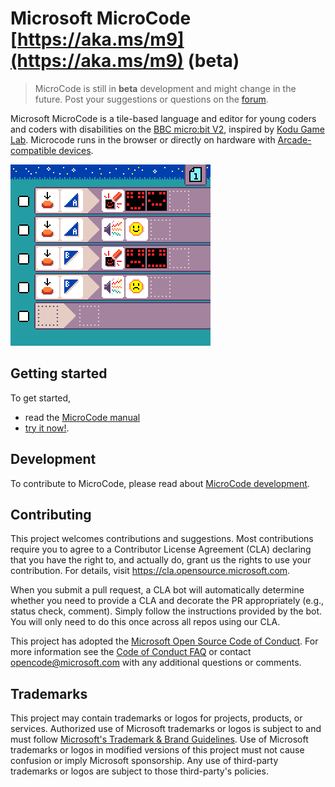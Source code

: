 # Microsoft MicroCode [https://aka.ms/m9](https://aka.ms/m9) (beta)

> MicroCode is still in **beta** development and might change in the future. Post your suggestions or questions on the [forum](https://forum.makecode.com/c/60).

Microsoft MicroCode is a tile-based language and editor for young coders and coders with disabilities on the [BBC micro:bit V2](https://microbit.org), inspired by [Kodu Game Lab](https://www.kodugamelab.com/). Microcode runs in the browser or directly on hardware with [Arcade-compatible devices](https://arcade.makecode.com/hardware/).

![MicroCode screenshot](./docs/images/generated/sample_smiley_buttons.png)

## Getting started

To get started,

-   read the [MicroCode manual](https://microsoft.github.io/microcode/docs/manual)
-   [try it now!](https://aka.ms/microcode).

## Development

To contribute to MicroCode, please read about [MicroCode development](./docs/develop.md).

## Contributing

This project welcomes contributions and suggestions. Most contributions require you to agree to a
Contributor License Agreement (CLA) declaring that you have the right to, and actually do, grant us
the rights to use your contribution. For details, visit https://cla.opensource.microsoft.com.

When you submit a pull request, a CLA bot will automatically determine whether you need to provide
a CLA and decorate the PR appropriately (e.g., status check, comment). Simply follow the instructions
provided by the bot. You will only need to do this once across all repos using our CLA.

This project has adopted the [Microsoft Open Source Code of Conduct](https://opensource.microsoft.com/codeofconduct/).
For more information see the [Code of Conduct FAQ](https://opensource.microsoft.com/codeofconduct/faq/) or
contact [opencode@microsoft.com](mailto:opencode@microsoft.com) with any additional questions or comments.

## Trademarks

This project may contain trademarks or logos for projects, products, or services. Authorized use of Microsoft
trademarks or logos is subject to and must follow
[Microsoft's Trademark & Brand Guidelines](https://www.microsoft.com/en-us/legal/intellectualproperty/trademarks/usage/general).
Use of Microsoft trademarks or logos in modified versions of this project must not cause confusion or imply Microsoft sponsorship.
Any use of third-party trademarks or logos are subject to those third-party's policies.
